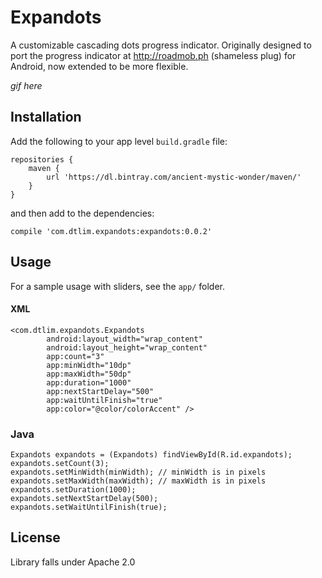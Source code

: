 # Expandots
A customizable cascading dots progress indicator.  Originally designed to port the progress indicator at http://roadmob.ph (shameless plug) for Android, now extended to be more flexible.

*gif here*

## Installation
Add the following to your app level ```build.gradle``` file:
```
repositories {
    maven {
        url 'https://dl.bintray.com/ancient-mystic-wonder/maven/'
    }
}
```
and then add to the dependencies:
```
compile 'com.dtlim.expandots:expandots:0.0.2'
```

## Usage
For a sample usage with sliders, see the ```app/``` folder.

#### XML
```
<com.dtlim.expandots.Expandots
        android:layout_width="wrap_content"
        android:layout_height="wrap_content"
        app:count="3"
        app:minWidth="10dp"
        app:maxWidth="50dp"
        app:duration="1000"
        app:nextStartDelay="500"
        app:waitUntilFinish="true"
        app:color="@color/colorAccent" />
```

### Java
```
Expandots expandots = (Expandots) findViewById(R.id.expandots);
expandots.setCount(3);
expandots.setMinWidth(minWidth); // minWidth is in pixels
expandots.setMaxWidth(maxWidth); // maxWidth is in pixels
expandots.setDuration(1000);
expandots.setNextStartDelay(500);
expandots.setWaitUntilFinish(true);
```

## License
Library falls under Apache 2.0